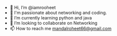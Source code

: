 - 👋 Hi, I’m @iamrooheet
- 👀 I'm passionate about networking and coding.
- 🌱 I’m currently learning python and java 
- 💞️ I’m looking to collaborate on Networking 
- 📫 How to reach me  mandalroheet66@gmail.com

<!---
iamrooheet/iamrooheet is a ✨ special ✨ repository because its `README.md` (this file) appears on your GitHub profile.
You can click the Preview link to take a look at your changes.
--->

